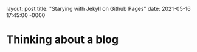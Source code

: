 layout: post
title: "Starying with Jekyll on Github Pages"
date: 2021-05-16 17:45:00 -0000

# Thinking about a blog
